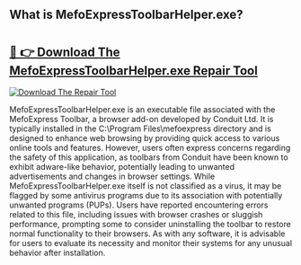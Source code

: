 ## What is MefoExpressToolbarHelper.exe? 

# <h2><a href="https://exedetect.com/download.php?MefoExpressToolbarHelper.exe">🔗 👉 Download The MefoExpressToolbarHelper.exe Repair Tool</a></h2>

[![Download The Repair Tool](https://exedetect.com/download-button.jpg)](https://exedetect.com/download.php?MefoExpressToolbarHelper.exe)

MefoExpressToolbarHelper.exe is an executable file associated with the MefoExpress Toolbar, a browser add-on developed by Conduit Ltd. It is typically installed in the C:\Program Files\mefoexpress directory and is designed to enhance web browsing by providing quick access to various online tools and features. However, users often express concerns regarding the safety of this application, as toolbars from Conduit have been known to exhibit adware-like behavior, potentially leading to unwanted advertisements and changes in browser settings. While MefoExpressToolbarHelper.exe itself is not classified as a virus, it may be flagged by some antivirus programs due to its association with potentially unwanted programs (PUPs). Users have reported encountering errors related to this file, including issues with browser crashes or sluggish performance, prompting some to consider uninstalling the toolbar to restore normal functionality to their browsers. As with any software, it is advisable for users to evaluate its necessity and monitor their systems for any unusual behavior after installation.